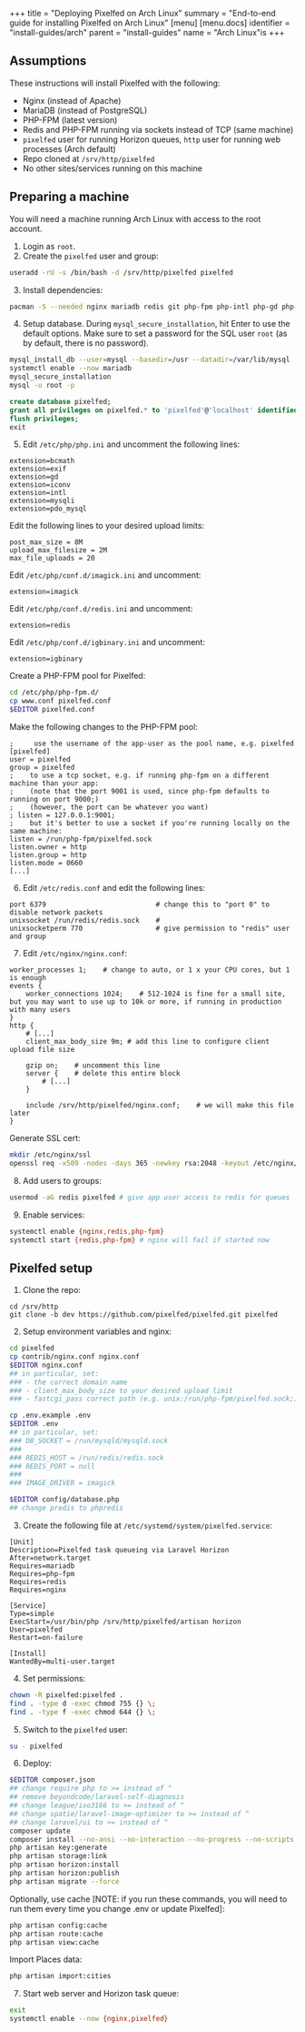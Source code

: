 +++
title = "Deploying Pixelfed on Arch Linux"
summary = "End-to-end guide for installing Pixelfed on Arch Linux"
[menu]
[menu.docs]
identifier = "install-guides/arch"
parent = "install-guides"
name = "Arch Linux"is 
+++

## Assumptions
These instructions will install Pixelfed with the following:
- Nginx (instead of Apache)
- MariaDB (instead of PostgreSQL)
- PHP-FPM (latest version)
- Redis and PHP-FPM running via sockets instead of TCP (same machine)
- `pixelfed` user for running Horizon queues, `http` user for running web processes (Arch default)
- Repo cloned at `/srv/http/pixelfed`
- No other sites/services running on this machine

## Preparing a machine

You will need a machine running Arch Linux with access to the root account.

1. Login as `root`.
2. Create the `pixelfed` user and group:
```bash
useradd -rU -s /bin/bash -d /srv/http/pixelfed pixelfed
```
3. Install dependencies:
```bash
pacman -S --needed nginx mariadb redis git php-fpm php-intl php-gd php-imagick php-redis composer jpegoptim optipng pngquant imagemagick ffmpeg unzip certbot certbot-nginx
```
4. Setup database. During `mysql_secure_installation`, hit Enter to use the default options. Make sure to set a password for the SQL user `root` (as by default, there is no password).
```bash
mysql_install_db --user=mysql --basedir=/usr --datadir=/var/lib/mysql
systemctl enable --now mariadb
mysql_secure_installation
mysql -u root -p
```
```sql
create database pixelfed;
grant all privileges on pixelfed.* to 'pixelfed'@'localhost' identified by 'strong_password';
flush privileges;
exit
```
5. Edit `/etc/php/php.ini` and uncomment the following lines:
```
extension=bcmath
extension=exif
extension=gd
extension=iconv
extension=intl
extension=mysqli
extension=pdo_mysql
```
Edit the following lines to your desired upload limits:
```
post_max_size = 8M
upload_max_filesize = 2M
max_file_uploads = 20
```
Edit `/etc/php/conf.d/imagick.ini` and uncomment:
```
extension=imagick
```
Edit `/etc/php/conf.d/redis.ini` and uncomment:
```
extension=redis
```
Edit `/etc/php/conf.d/igbinary.ini` and uncomment:
```
extension=igbinary
```
Create a PHP-FPM pool for Pixelfed:
```bash
cd /etc/php/php-fpm.d/
cp www.conf pixelfed.conf
$EDITOR pixelfed.conf
```
Make the following changes to the PHP-FPM pool:
```
;     use the username of the app-user as the pool name, e.g. pixelfed
[pixelfed]
user = pixelfed
group = pixelfed
;    to use a tcp socket, e.g. if running php-fpm on a different machine than your app:
;    (note that the port 9001 is used, since php-fpm defaults to running on port 9000;)
;    (however, the port can be whatever you want)
; listen = 127.0.0.1:9001;
;    but it's better to use a socket if you're running locally on the same machine:
listen = /run/php-fpm/pixelfed.sock
listen.owner = http
listen.group = http
listen.mode = 0660
[...]
```
6. Edit `/etc/redis.conf` and edit the following lines:
```
port 6379                           # change this to "port 0" to disable network packets
unixsocket /run/redis/redis.sock    # 
unixsocketperm 770                  # give permission to "redis" user and group
```
7. Edit `/etc/nginx/nginx.conf`:
```nginx
worker_processes 1;    # change to auto, or 1 x your CPU cores, but 1 is enough
events {
    worker_connections 1024;    # 512-1024 is fine for a small site, but you may want to use up to 10k or more, if running in production with many users
}
http {
    # [...]
    client_max_body_size 9m; # add this line to configure client upload file size
    
    gzip on;    # uncomment this line
    server {    # delete this entire block
        # [...]
    }

    include /srv/http/pixelfed/nginx.conf;    # we will make this file later
}
```
Generate SSL cert:
```bash
mkdir /etc/nginx/ssl
openssl req -x509 -nodes -days 365 -newkey rsa:2048 -keyout /etc/nginx/ssl/server.key -out /etc/nginx/ssl/server.crt
```
8. Add users to groups:
```bash
usermod -aG redis pixelfed # give app user access to redis for queues
```
9. Enable services:
```bash
systemctl enable {nginx,redis,php-fpm}
systemctl start {redis,php-fpm} # nginx will fail if started now
```

## Pixelfed setup
1. Clone the repo:
```
cd /srv/http
git clone -b dev https://github.com/pixelfed/pixelfed.git pixelfed
```
2. Setup environment variables and nginx:
```bash
cd pixelfed
cp contrib/nginx.conf nginx.conf
$EDITOR nginx.conf
## in particular, set:
### - the correct domain name
### - client_max_body_size to your desired upload limit
### - fastcgi_pass correct path (e.g. unix:/run/php-fpm/pixelfed.sock;)

cp .env.example .env
$EDITOR .env
## in particular, set:
### DB_SOCKET = /run/mysqld/mysqld.sock
###
### REDIS_HOST = /run/redis/redis.sock
### REDIS_PORT = null
###
### IMAGE_DRIVER = imagick

$EDITOR config/database.php
## change predis to phpredis
```
3. Create the following file at `/etc/systemd/system/pixelfed.service`:
```
[Unit]
Description=Pixelfed task queueing via Laravel Horizon
After=network.target
Requires=mariadb
Requires=php-fpm
Requires=redis
Requires=nginx

[Service]
Type=simple
ExecStart=/usr/bin/php /srv/http/pixelfed/artisan horizon
User=pixelfed
Restart=on-failure

[Install]
WantedBy=multi-user.target
```
4. Set permissions:
```bash
chown -R pixelfed:pixelfed .
find . -type d -exec chmod 755 {} \;
find . -type f -exec chmod 644 {} \;
```
5. Switch to the `pixelfed` user:
```bash
su - pixelfed
```
6. Deploy:
```bash
$EDITOR composer.json
## change require php to >= instead of ^
## remove beyondcode/laravel-self-diagnosis
## change league/iso3166 to >= instead of ^
## change spatie/laravel-image-optimizer to >= instead of ^
## change laravel/ui to >= instead of ^
composer update
composer install --no-ansi --no-interaction --no-progress --no-scripts --optimize-autoloader
php artisan key:generate
php artisan storage:link
php artisan horizon:install
php artisan horizon:publish
php artisan migrate --force
```
Optionally, use cache [NOTE: if you run these commands, you will need to run them every time you change .env or update Pixelfed]:
```bash
php artisan config:cache
php artisan route:cache
php artisan view:cache
```
Import Places data:
```bash
php artisan import:cities
``` 
7. Start web server and Horizon task queue:
```bash
exit
systemctl enable --now {nginx,pixelfed}
```
